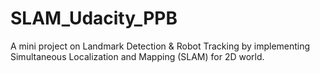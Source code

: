 # SLAM_Udacity_PPB
A mini project on Landmark Detection &amp; Robot Tracking by implementing Simultaneous Localization and Mapping (SLAM) for 2D world.
